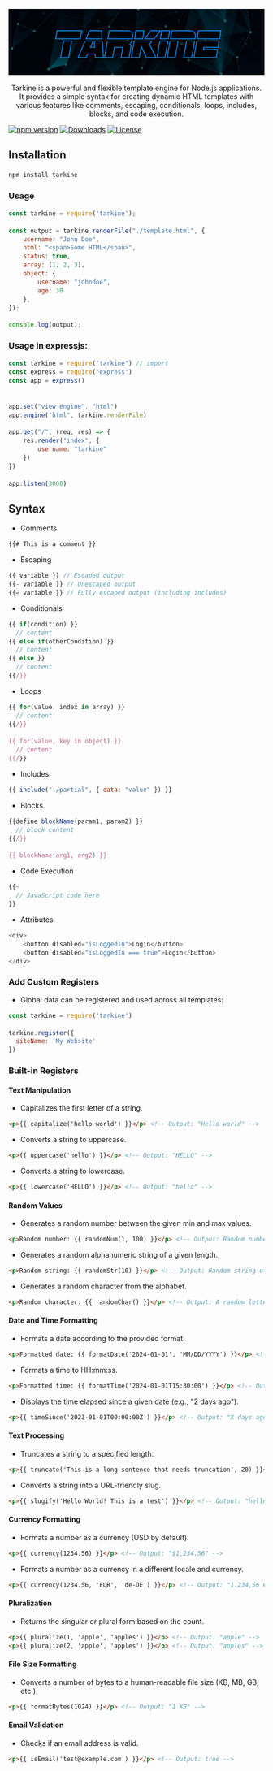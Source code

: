 <p align="center">
    <img src="https://raw.githubusercontent.com/madhanmaaz/tarkine/master/banner.jpg">
</p>

<p align="center">Tarkine is a powerful and flexible template engine for Node.js applications. It provides a simple syntax for creating dynamic HTML templates with various features like comments, escaping, conditionals, loops, includes, blocks, and code execution.</p>

[![npm version](https://img.shields.io/npm/v/tarkine.svg)](https://www.npmjs.com/package/tarkine)
[![Downloads](https://img.shields.io/npm/dm/tarkine.svg)](https://www.npmjs.com/package/tarkine)
[![License](https://img.shields.io/npm/l/tarkine.svg)](https://github.com/yourusername/tarkine/blob/main/LICENSE)

## Installation
```bash
npm install tarkine
```

### Usage
```js
const tarkine = require('tarkine');

const output = tarkine.renderFile("./template.html", {
    username: "John Doe",
    html: "<span>Some HTML</span>",
    status: true,
    array: [1, 2, 3],
    object: {
        username: "johndoe",
        age: 30
    },
});

console.log(output);
```

### Usage in expressjs:
```js
const tarkine = require("tarkine") // import
const express = require("express")
const app = express()


app.set("view engine", "html")
app.engine("html", tarkine.renderFile)

app.get("/", (req, res) => {
    res.render("index", {
        username: "tarkine"
    })
})

app.listen(3000)
```

## Syntax
- Comments
```js
{{# This is a comment }}
```

- Escaping
```js
{{ variable }} // Escaped output
{{- variable }} // Unescaped output
{{= variable }} // Fully escaped output (including includes)
```

- Conditionals
```js
{{ if(condition) }}
  // content
{{ else if(otherCondition) }}
  // content
{{ else }}
  // content
{{/}}
```

- Loops
```js
{{ for(value, index in array) }}
  // content
{{/}}

{{ for(value, key in object) }}
  // content
{{/}}
```

- Includes
```js
{{ include("./partial", { data: "value" }) }}
```

- Blocks
```js
{{define blockName(param1, param2) }}
  // block content
{{/}}

{{ blockName(arg1, arg2) }}
```

- Code Execution
```js
{{~
  // JavaScript code here
}}
```

- Attributes
```js
<div>
    <button disabled="isLoggedIn">Login</button>
    <button disabled="isLoggedIn === true">Login</button>
</div>
```

### Add Custom Registers
- Global data can be registered and used across all templates:
```js
const tarkine = require('tarkine')

tarkine.register({ 
  siteName: 'My Website'
})
```

### Built-in Registers

#### Text Manipulation
- Capitalizes the first letter of a string.

```html
<p>{{ capitalize('hello world') }}</p> <!-- Output: "Hello world" -->
```

- Converts a string to uppercase.

```html
<p>{{ uppercase('hello') }}</p> <!-- Output: "HELLO" -->
```

- Converts a string to lowercase.

```html
<p>{{ lowercase('HELLO') }}</p> <!-- Output: "hello" -->
```

#### Random Values

- Generates a random number between the given min and max values.

```html
<p>Random number: {{ randomNum(1, 100) }}</p> <!-- Output: Random number between 1 and 100 -->
```

- Generates a random alphanumeric string of a given length.

```html
<p>Random string: {{ randomStr(10) }}</p> <!-- Output: Random string of 10 characters -->
```

- Generates a random character from the alphabet.

```html
<p>Random character: {{ randomChar() }}</p> <!-- Output: A random letter -->
```

#### Date and Time Formatting

- Formats a date according to the provided format.

```html
<p>Formatted date: {{ formatDate('2024-01-01', 'MM/DD/YYYY') }}</p> <!-- Output: "01/01/2024" -->
```

- Formats a time to HH:mm:ss.

```html
<p>Formatted time: {{ formatTime('2024-01-01T15:30:00') }}</p> <!-- Output: "15:30:00" -->
```

- Displays the time elapsed since a given date (e.g., "2 days ago").

```html
<p>{{ timeSince('2023-01-01T00:00:00Z') }}</p> <!-- Output: "X days ago" -->
```

#### Text Processing

- Truncates a string to a specified length.

```html
<p>{{ truncate('This is a long sentence that needs truncation', 20) }}</p> <!-- Output: "This is a long se..." -->
```

- Converts a string into a URL-friendly slug.

```html
<p>{{ slugify('Hello World! This is a test') }}</p> <!-- Output: "hello-world-this-is-a-test" -->
```

#### Currency Formatting

- Formats a number as a currency (USD by default).

```html
<p>{{ currency(1234.56) }}</p> <!-- Output: "$1,234.56" -->
```

- Formats a number as a currency in a different locale and currency.

```html
<p>{{ currency(1234.56, 'EUR', 'de-DE') }}</p> <!-- Output: "1.234,56 €" -->
```

#### Pluralization

- Returns the singular or plural form based on the count.

```html
<p>{{ pluralize(1, 'apple', 'apples') }}</p> <!-- Output: "apple" -->
<p>{{ pluralize(2, 'apple', 'apples') }}</p> <!-- Output: "apples" -->
```

#### File Size Formatting

- Converts a number of bytes to a human-readable file size (KB, MB, GB, etc.).

```html
<p>{{ formatBytes(1024) }}</p> <!-- Output: "1 KB" -->
```

#### Email Validation

- Checks if an email address is valid.

```html
<p>{{ isEmail('test@example.com') }}</p> <!-- Output: true -->
```